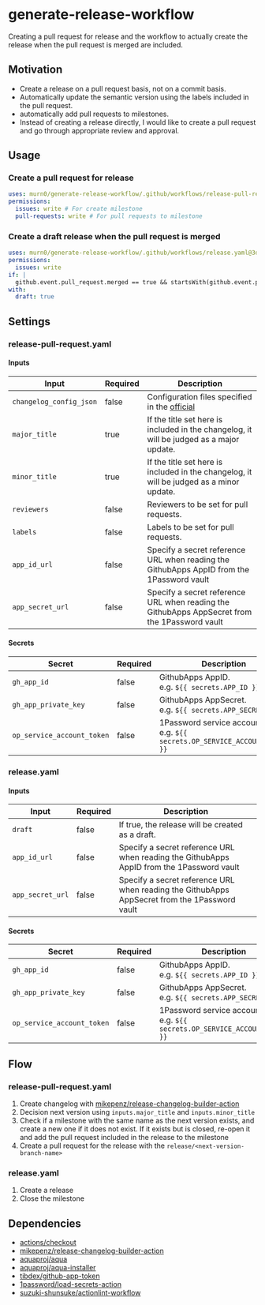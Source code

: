 # generate-release-workflow
Creating a pull request for release and the workflow to actually create the release when the pull request is merged are included. 

## Motivation
- Create a release on a pull request basis, not on a commit basis.
- Automatically update the semantic version using the labels included in the pull request.
- automatically add pull requests to milestones.
- Instead of creating a release directly, I would like to create a pull request and go through appropriate review and approval.

## Usage
### Create a pull request for release
``` yaml
uses: murn0/generate-release-workflow/.github/workflows/release-pull-request.yaml@3d4ed1b8620894318b7d43689cd3aeb2e999e8cb # v0.7.0
permissions:
  issues: write # For create milestone
  pull-requests: write # For pull requests to milestone
```

### Create a draft release when the pull request is merged
``` yaml
uses: murn0/generate-release-workflow/.github/workflows/release.yaml@3d4ed1b8620894318b7d43689cd3aeb2e999e8cb # v0.7.0
permissions:
  issues: write
if: |
  github.event.pull_request.merged == true && startsWith(github.event.pull_request.head.ref, 'release/v')
with:
  draft: true
```

## Settings
### release-pull-request.yaml
#### Inputs
| **Input** | **Required** | **Description** |
| --- | --- | --- |
| `changelog_config_json` | false | Configuration files specified in the [official](https://github.com/mikepenz/release-changelog-builder-action#configuration) |
| `major_title` | true | If the title set here is included in the changelog, it will be judged as a major update. |
| `minor_title` | true | If the title set here is included in the changelog, it will be judged as a minor update. |
| `reviewers` | false | Reviewers to be set for pull requests. |
| `labels` | false | Labels to be set for pull requests. |
| `app_id_url` | false | Specify a secret reference URL when reading the GithubApps AppID from the 1Password vault |
| `app_secret_url` | false | Specify a secret reference URL when reading the GithubApps AppSecret from the 1Password vault |
#### Secrets
| **Secret** | **Required** | **Description** |
| --- | --- | --- |
| `gh_app_id` | false | GithubApps AppID.<br>e.g. `${{ secrets.APP_ID }}` |
| `gh_app_private_key` | false | GithubApps AppSecret.<br>e.g. `${{ secrets.APP_SECRET }}` |
| `op_service_account_token` | false | 1Password service account token.<br>e.g. `${{ secrets.OP_SERVICE_ACCOUNT_TOKEN }}` |

### release.yaml
#### Inputs
| **Input** | **Required** | **Description** |
| --- | --- | --- |
| `draft` | false | If true, the release will be created as a draft. |
| `app_id_url` | false | Specify a secret reference URL when reading the GithubApps AppID from the 1Password vault |
| `app_secret_url` | false | Specify a secret reference URL when reading the GithubApps AppSecret from the 1Password vault |

#### Secrets
| **Secret** | **Required** | **Description** |
| --- | --- | --- |
| `gh_app_id` | false | GithubApps AppID.<br>e.g. `${{ secrets.APP_ID }}` |
| `gh_app_private_key` | false | GithubApps AppSecret.<br>e.g. `${{ secrets.APP_SECRET }}` |
| `op_service_account_token` | false | 1Password service account token.<br>e.g. `${{ secrets.OP_SERVICE_ACCOUNT_TOKEN }}` |

## Flow
### release-pull-request.yaml
1. Create changelog with [mikepenz/release-changelog-builder-action](https://github.com/mikepenz/release-changelog-builder-action)
2. Decision next version using `inputs.major_title` and `inputs.minor_title`
3. Check if a milestone with the same name as the next version exists, and create a new one if it does not exist. If it exists but is closed, re-open it and add the pull request included in the release to the milestone
4. Create a pull request for the release with the `release/<next-version-branch-name>`

### release.yaml
1. Create a release
2. Close the milestone

## Dependencies
- [actions/checkout](https://github.com/actions/checkout)
- [mikepenz/release-changelog-builder-action](https://github.com/mikepenz/release-changelog-builder-action)
- [aquaproj/aqua](https://github.com/aquaproj/aqua)
- [aquaproj/aqua-installer](https://github.com/aquaproj/aqua-installer)
- [tibdex/github-app-token](https://github.com/tibdex/github-app-token)
- [1password/load-secrets-action](https://github.com/1Password/load-secrets-action)
- [suzuki-shunsuke/actionlint-workflow](https://github.com/suzuki-shunsuke/actionlint-workflow)